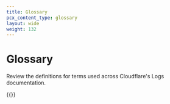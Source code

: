 ```yaml
---
title: Glossary
pcx_content_type: glossary
layout: wide
weight: 132
---
```


# Glossary

Review the definitions for terms used across Cloudflare's Logs documentation.

{{<glossary product="Logs">}}